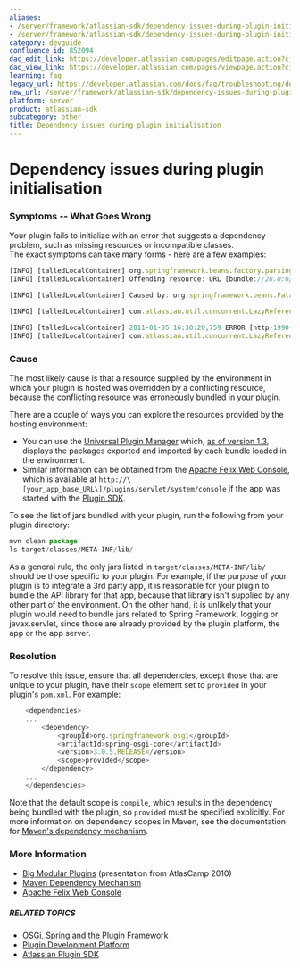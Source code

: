 ```yaml
---
aliases:
- /server/framework/atlassian-sdk/dependency-issues-during-plugin-initialisation-852094.html
- /server/framework/atlassian-sdk/dependency-issues-during-plugin-initialisation-852094.md
category: devguide
confluence_id: 852094
dac_edit_link: https://developer.atlassian.com/pages/editpage.action?cjm=wozere&pageId=852094
dac_view_link: https://developer.atlassian.com/pages/viewpage.action?cjm=wozere&pageId=852094
learning: faq
legacy_url: https://developer.atlassian.com/docs/faq/troubleshooting/dependency-issues-during-plugin-initialisation
new_url: /server/framework/atlassian-sdk/dependency-issues-during-plugin-initialisation
platform: server
product: atlassian-sdk
subcategory: other
title: Dependency issues during plugin initialisation
---
```

# Dependency issues during plugin initialisation

### Symptoms -- What Goes Wrong

Your plugin fails to initialize with an error that suggests a dependency problem, such as missing resources or incompatible classes.  
The exact symptoms can take many forms - here are a few examples:

``` javascript
[INFO] [talledLocalContainer] org.springframework.beans.factory.parsing.BeanDefinitionParsingException: Configuration problem: Unable to locate Spring NamespaceHandler for XML schema namespace [http://www.springframework.org/schema/osgi]
[INFO] [talledLocalContainer] Offending resource: URL [bundle://28.0:0/META-INF/spring/atlassian-plugins-component-imports.xml]
```

``` javascript
[INFO] [talledLocalContainer] Caused by: org.springframework.beans.FatalBeanException: Class [org.springframework.osgi.config.OsgiNamespaceHandler] for namespace [http://www.springframework.org/schema/osgi] does not implement the [org.springframework.beans.factory.xml.NamespaceHandler] interface
```

``` javascript
[INFO] [talledLocalContainer] com.atlassian.util.concurrent.LazyReference$InitializationException: org.springframework.beans.factory.BeanCreationException: Error creating bean with name 'com.myplugin.MyFilter': Instantiation of bean failed; nested exception is java.lang.IllegalAccessError: tried to access field org.slf4j.impl.StaticLoggerBinder.SINGLETON from class org.slf4j.LoggerFactory
```

``` javascript
[INFO] [talledLocalContainer] 2011-01-05 16:30:20,759 ERROR [http-1990-3] [atlassian.plugin.servlet.DefaultServletModuleManager] getFilter Unable to create filter
[INFO] [talledLocalContainer] com.atlassian.util.concurrent.LazyReference$InitializationException: java.lang.ClassCastException: com.myplugin.MyFilter cannot be cast to javax.servlet.Filter
```

### Cause

The most likely cause is that a resource supplied by the environment in which your plugin is hosted was overridden by a conflicting resource, because the conflicting resource was erroneously bundled in your plugin.

There are a couple of ways you can explore the resources provided by the hosting environment:

-   You can use the [Universal Plugin Manager](https://developer.atlassian.com/display/UPM) which, <a href="http://blogs.atlassian.com/developer/2011/01/announcing_upm_1_dot_3_and_osgi_tab.html" class="external-link">as of version 1.3</a>, displays the packages exported and imported by each bundle loaded in the environment.
-   Similar information can be obtained from the <a href="http://felix.apache.org/site/apache-felix-web-console.html" class="external-link">Apache Felix Web Console</a>, which is available at `http://\[your_app_base_URL\]/plugins/servlet/system/console` if the app was started with the <a href="/pages/createpage.action?spaceKey=PLUGINFRAMEWORK&amp;title=Set+up+the+Atlassian+Plugin+SDK+and+Build+a+Project" class="createlink">Plugin SDK</a>.

To see the list of jars bundled with your plugin, run the following from your plugin directory:

``` javascript
mvn clean package
ls target/classes/META-INF/lib/
```

As a general rule, the only jars listed in `target/classes/META-INF/lib/` should be those specific to your plugin. For example, if the purpose of your plugin is to integrate a 3rd party app, it is reasonable for your plugin to bundle the API library for that app, because that library isn't supplied by any other part of the environment. On the other hand, it is unlikely that your plugin would need to bundle jars related to Spring Framework, logging or javax.servlet, since those are already provided by the plugin platform, the app or the app server.

### Resolution

To resolve this issue, ensure that all dependencies, except those that are unique to your plugin, have their `scope` element set to `provided` in your plugin's `pom.xml`. For example:

``` javascript
    <dependencies>
    ...
        <dependency>
            <groupId>org.springframework.osgi</groupId>
            <artifactId>spring-osgi-core</artifactId>
            <version>3.0.5.RELEASE</version>
            <scope>provided</scope>
        </dependency>
    ...
    </dependencies>
```

Note that the default scope is `compile`, which results in the dependency being bundled with the plugin, so `provided` must be specified explicitly. For more information on dependency scopes in Maven, see the documentation for <a href="http://maven.apache.org/guides/introduction/introduction-to-dependency-mechanism.html" class="external-link">Maven's dependency mechanism</a>.

### More Information

-   <a href="http://www.atlassian.com/en/about/events/atlascamp/2010/day3/big-modular-plugins" class="external-link">Big Modular Plugins</a> (presentation from AtlasCamp 2010)
-   <a href="http://maven.apache.org/guides/introduction/introduction-to-dependency-mechanism.html" class="external-link">Maven Dependency Mechanism</a>
-   <a href="http://felix.apache.org/site/apache-felix-web-console.html" class="external-link">Apache Felix Web Console</a>

##### RELATED TOPICS

-   [OSGi, Spring and the Plugin Framework](/server/framework/atlassian-sdk/852146.html)
-   [Plugin Development Platform](https://developer.atlassian.com/display/PLUGINFRAMEWORK/Plugin+Framework)
-   <a href="/pages/createpage.action?spaceKey=PLUGINFRAMEWORK&amp;title=Set+up+the+Atlassian+Plugin+SDK+and+Build+a+Project" class="createlink">Atlassian Plugin SDK</a>
























